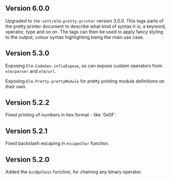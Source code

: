 ## Version 6.0.0

Upgraded to `the-sett/elm-pretty-printer` version 3.0.0. This tags parts
of the pretty printer document to describe what kind of syntax it is; a
keyword, operator, type and so on. The tags can then be used to apply
fancy styling to the output; colour syntax highlighting being the main
use case.

## Version 5.3.0

Exposing `Elm.CodeGen.infixExpose`, so can expose custom operators from `elm/parser` and `elm/url`.

Exposing `Elm.Pretty.prettyModule` for pretty printing module definitions on
their own.

## Version 5.2.2

Fixed printing of numbers in hex format - like '0x0F'.

## Version 5.2.1

Fixed backslash escaping in `escapeChar` function.

## Version 5.2.0

Added the `binOpChain` function, for chaining any binary operator.
